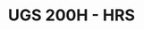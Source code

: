 ---
layout: page
title: UGS 200H - HRS
description: Honor Research Seminar on FRIB nuclear and accelerator science
img: 
importance: 4
category: Michigan State University
related_publications: false
---